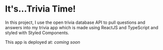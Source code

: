 # It's...Trivia Time!

In this project, I use the open trivia database API to pull questions and answers into my trivia app which is made using ReactJS and TypeScript and styled with Styled Components. 

This app is deployed at: *coming soon*


